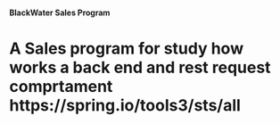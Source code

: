 <h4>BlackWater Sales Program</h4>
<h1> 
A Sales program for study how works a back end and rest request comprtament <a>https://spring.io/tools3/sts/all</a> 
</h1>
